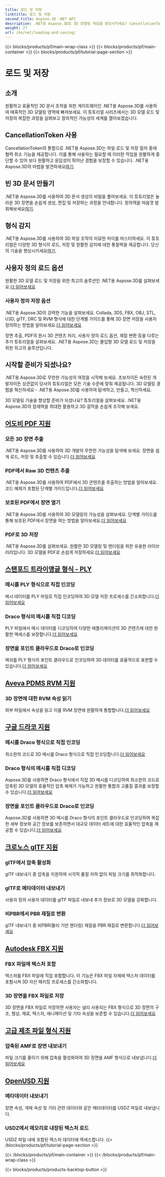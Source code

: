 ```yaml
---
title: 로드 및 저장
linktitle: 로드 및 저장
second_title: Aspose.3D .NET API
description: .NET용 Aspose.3D로 3D 모델링 게임을 향상시키세요! CancellationToken을 사용하여 효율적인 로딩 및 저장 기술을 익히세요. 지금 탐험해보세요!
weight: 27
url: /ko/net/loading-and-saving/
---
```


{{< blocks/products/pf/main-wrap-class >}}
{{< blocks/products/pf/main-container >}}
{{< blocks/products/pf/tutorial-page-section >}}

# 로드 및 저장

## 소개

원활하고 효율적인 3D 문서 조작을 위한 게이트웨이인 .NET용 Aspose.3D를 사용하여 매혹적인 3D 모델링 영역에 빠져보세요. 이 튜토리얼 시리즈에서는 3D 모델 로드 및 저장의 복잡한 과정을 살펴보고 창의적인 가능성의 세계를 열어보겠습니다.

## CancellationToken 사용

CancellationToken의 통합으로 .NET용 Aspose.3D는 파일 로드 및 저장 절차 중에 협력 취소 기능을 제공합니다. 이를 통해 사용자는 필요할 때 이러한 작업을 원활하게 중단할 수 있어 보다 원활하고 응답성이 뛰어난 경험을 보장할 수 있습니다. .NET용 Aspose.3D의 마법을 발견하세요[여기](./cancellation-token/).

## 빈 3D 문서 만들기

 .NET용 Aspose.3D를 사용하여 3D 문서 생성의 비밀을 풀어보세요. 이 튜토리얼은 놀라운 3D 장면을 손쉽게 생성, 편집 및 저장하는 과정을 안내합니다. 창의력을 마음껏 발휘해보세요[여기](./create-empty-3d-document/).

## 형식 감지

 .NET용 Aspose.3D를 사용하여 3D 파일 조작의 미묘한 차이를 마스터하세요. 이 튜토리얼은 다양한 3D 형식의 로드, 저장 및 원활한 감지에 대한 통찰력을 제공합니다. 당신의 기술을 향상시키세요[여기](./detect-format/).

## 사용자 정의 로드 옵션
 원활한 3D 모델 로드 및 저장을 위한 최고의 솔루션인 .NET용 Aspose.3D를 살펴보세요.[더 읽어보세요](./custom-load-options/)

### 사용자 정의 저장 옵션
.NET용 Aspose.3D의 강력한 기능을 살펴보세요. Collada, 3DS, FBX, OBJ, STL, U3D, glTF, DRC 및 RVM 형식에 대한 단계별 가이드를 통해 3D 장면 저장을 사용자 정의하는 방법을 알아보세요.[더 읽어보세요](./custom-save-options/)

장면 추출, PDF의 원시 3D 콘텐츠 처리, 사용자 정의 로드 옵션, 재질 변환 등을 다루는 추가 튜토리얼을 살펴보세요. .NET용 Aspose.3D는 몰입형 3D 모델 로드 및 저장을 위한 최고의 솔루션입니다.

## 시작할 준비가 되셨나요?

.NET용 Aspose.3D로 무한한 가능성의 여정을 시작해 보세요. 초보자이든 숙련된 개발자이든 상관없이 당사의 튜토리얼은 모든 기술 수준에 맞춰 제공됩니다. 3D 모델링 경험을 혁신하세요 - .NET용 Aspose.3D를 사용하여 탐색하고, 만들고, 혁신하세요.

3D 모델링 기술을 향상할 준비가 되셨나요? 튜토리얼을 살펴보세요. .NET용 Aspose.3D의 잠재력을 최대한 활용하고 3D 걸작을 손쉽게 조각해 보세요.
## [어도비 PDF 지원](pdf)
### 모든 3D 장면 추출
.NET용 Aspose.3D를 사용하여 3D 개발의 무한한 가능성을 탐색해 보세요. 장면을 쉽게 로드, 저장 및 추출할 수 있습니다.[더 읽어보세요](./pdf/extract-all-3d-scenes/)
### PDF에서 Raw 3D 컨텐츠 추출
 .NET용 Aspose.3D를 사용하여 PDF에서 3D 콘텐츠를 추출하는 방법을 알아보세요. 코드 예제가 포함된 단계별 가이드입니다.[더 읽어보세요](./pdf/extract-raw-3d-contents/)
### 보호된 PDF에서 장면 열기
 .NET용 Aspose.3D를 사용하여 3D 모델링의 가능성을 살펴보세요. 단계별 가이드를 통해 보호된 PDF에서 장면을 여는 방법을 알아보세요.[더 읽어보세요](./pdf/open-scene-protected/)

### PDF로 3D 저장
 .NET용 Aspose.3D를 살펴보세요. 원활한 3D 모델링 및 렌더링을 위한 유용한 라이브러리입니다. 3D 모델을 PDF로 손쉽게 저장하세요.[더 읽어보세요](./pdf/save-3d-in-pdf/)


## [스탠포드 트라이앵글 형식 - PLY](ply)
### 메시를 PLY 형식으로 직접 인코딩
 메시 데이터를 PLY 파일로 직접 인코딩하여 3D 모델 저장 프로세스를 간소화합니다.[더 읽어보세요](ply/encode-mesh)

### Draco 형식의 메시를 직접 디코딩
 PLY 파일에서 메시 데이터를 디코딩하여 다양한 애플리케이션의 3D 콘텐츠에 대한 원활한 액세스를 보장합니다.[더 읽어보세요](ply/decode-mesh)
### 장면을 포인트 클라우드로 Draco로 인코딩
메쉬를 PLY 형식의 포인트 클라우드로 인코딩하여 3D 데이터를 효율적으로 표현할 수 있습니다.[더 읽어보세요](ply/export-to-ply-point-cloud)


## [Aveva PDMS RVM 지원](rvm)

### 3D 장면에 대한 RVM 속성 읽기
 외부 파일에서 속성을 읽고 이를 RVM 장면에 원활하게 통합합니다.[더 읽어보세요](./rvm/read-existing-attributes/)


## [구글 드라코 지원](draco)
### 메시를 Draco 형식으로 직접 인코딩
 최소한의 코드로 3D 메시를 Draco 형식으로 직접 인코딩합니다.[더 읽어보세요](draco/encode-mesh)

### Draco 형식의 메시를 직접 디코딩
 Aspose.3D를 사용하면 Draco 형식에서 직접 3D 메시를 디코딩하여 최소한의 코드로 압축된 3D 모델의 효율적인 압축 해제가 가능하고 원활한 통합과 고품질 결과를 보장할 수 있습니다.[더 읽어보세요](draco/decode-mesh)

### 장면을 포인트 클라우드로 Draco로 인코딩
 Aspose.3D를 사용하면 3D 메시를 Draco 형식의 포인트 클라우드로 인코딩하여 복잡한 세부 정보와 공간 정보를 보존하면서 대규모 데이터 세트에 대한 효율적인 압축을 제공할 수 있습니다.[더 읽어보세요](draco/encode-scene-as-point-cloud)

## [크로노스 glTF 지원](gltf)

### glTF에서 압축 활성화
glTF 내보내기 중 압축을 지원하여 시각적 품질 저하 없이 파일 크기를 최적화합니다. 

### glTF로 메타데이터 내보내기
사용자 정의 사용자 데이터를 glTF 파일로 내보내 추가 정보로 3D 모델을 강화합니다. 

### 비PBR에서 PBR 재질로 변환
 glTF 내보내기 중 비PBR(물리 기반 렌더링) 재질을 PBR 재질로 변환합니다.[더 읽어보세요](./gltf/non-pbr-to-pbr-material-conversion)


## [Autodesk FBX 지원](fbx)
### FBX 파일에 텍스처 포함
텍스처를 FBX 파일에 직접 포함합니다. 이 기능은 FBX 파일 자체에 텍스처 데이터를 포함시켜 3D 자산 패키징 프로세스를 간소화합니다.

### 3D 장면을 FBX 파일로 저장
 3D 장면을 FBX 파일로 저장하면 사용자는 널리 사용되는 FBX 형식으로 3D 장면의 구조, 형상, 재료, 텍스처, 애니메이션 및 기타 속성을 보존할 수 있습니다.[더 읽어보세요](fbx/save-3d-scene)

## [고급 제조 파일 형식 지원](amf)
### 압축된 AMF로 장면 내보내기
 파일 크기를 줄이기 위해 압축을 활성화하여 3D 장면을 AMF 형식으로 내보냅니다.[더 읽어보세요](./amf/export-scene-compressed-amf/)

## [OpenUSD 지원](usd)
### 메타데이터 내보내기

장면 속성, 개체 속성 및 기타 관련 데이터와 같은 메타데이터를 USDZ 파일로 내보냅니다.

### USDZ에서 메모리로 내장된 텍스처 로드

USDZ 파일 내에 포함된 텍스처 데이터에 액세스합니다.
{{< /blocks/products/pf/tutorial-page-section >}}

{{< /blocks/products/pf/main-container >}}
{{< /blocks/products/pf/main-wrap-class >}}

{{< blocks/products/products-backtop-button >}}
